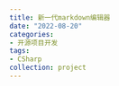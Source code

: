 ```yaml
---
title: 新一代markdown编辑器
date: "2022-08-20"
categories:
- 开源项目开发
tags:
- CSharp
collection: project
---
```

